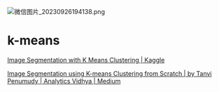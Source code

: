 ![微信图片_20230926194138.png](https://chillcharlie-img.oss-cn-hangzhou.aliyuncs.com/image%2F2023%2F09%2F26%2Fc0a427dfccaa74d13440493602b33dbb_%E5%BE%AE%E4%BF%A1%E5%9B%BE%E7%89%87_20230926194138.png)




# k-means

[Image Segmentation with K Means Clustering | Kaggle](https://www.kaggle.com/code/abrahamanderson/image-segmentation-with-k-means-clustering)

[Image Segmentation using K-means Clustering from Scratch | by Tanvi Penumudy | Analytics Vidhya | Medium](https://medium.com/analytics-vidhya/image-segmentation-using-k-means-clustering-from-scratch-1545c896e38e)